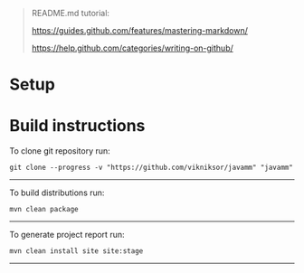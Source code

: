 > README.md tutorial:
>
> https://guides.github.com/features/mastering-markdown/
>
> https://help.github.com/categories/writing-on-github/
# Setup

# Build instructions

To clone git repository run:

~~~~
git clone --progress -v "https://github.com/vikniksor/javamm" "javamm"
~~~~
-----------------------

To build distributions run:

~~~~
mvn clean package
~~~~
-----------------------

To generate project report run:

~~~~
mvn clean install site site:stage
~~~~
-----------------------
